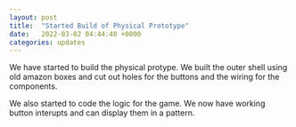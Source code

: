 ```yaml
---
layout: post
title:  "Started Build of Physical Prototype"
date:   2022-03-02 04:44:40 +0000
categories: updates
---
```


We have started to build the physical protype. We built the outer shell using old amazon boxes and cut out holes for the buttons and the wiring for the components.

We also started to code the logic for the game. We now have working button interupts and can display them in a pattern.
